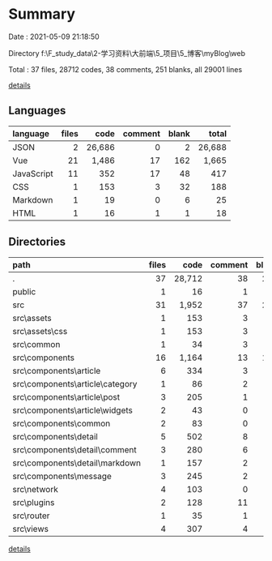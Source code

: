 # Summary

Date : 2021-05-09 21:18:50

Directory f:\F_study_data\2-学习资料\大前端\5_项目\5_博客\myBlog\web

Total : 37 files,  28712 codes, 38 comments, 251 blanks, all 29001 lines

[details](details.md)

## Languages
| language | files | code | comment | blank | total |
| :--- | ---: | ---: | ---: | ---: | ---: |
| JSON | 2 | 26,686 | 0 | 2 | 26,688 |
| Vue | 21 | 1,486 | 17 | 162 | 1,665 |
| JavaScript | 11 | 352 | 17 | 48 | 417 |
| CSS | 1 | 153 | 3 | 32 | 188 |
| Markdown | 1 | 19 | 0 | 6 | 25 |
| HTML | 1 | 16 | 1 | 1 | 18 |

## Directories
| path | files | code | comment | blank | total |
| :--- | ---: | ---: | ---: | ---: | ---: |
| . | 37 | 28,712 | 38 | 251 | 29,001 |
| public | 1 | 16 | 1 | 1 | 18 |
| src | 31 | 1,952 | 37 | 240 | 2,229 |
| src\assets | 1 | 153 | 3 | 32 | 188 |
| src\assets\css | 1 | 153 | 3 | 32 | 188 |
| src\common | 1 | 34 | 3 | 4 | 41 |
| src\components | 16 | 1,164 | 13 | 128 | 1,305 |
| src\components\article | 6 | 334 | 3 | 36 | 373 |
| src\components\article\category | 1 | 86 | 2 | 10 | 98 |
| src\components\article\post | 3 | 205 | 1 | 18 | 224 |
| src\components\article\widgets | 2 | 43 | 0 | 8 | 51 |
| src\components\common | 2 | 83 | 0 | 13 | 96 |
| src\components\detail | 5 | 502 | 8 | 54 | 564 |
| src\components\detail\comment | 3 | 280 | 6 | 25 | 311 |
| src\components\detail\markdown | 1 | 157 | 2 | 19 | 178 |
| src\components\message | 3 | 245 | 2 | 25 | 272 |
| src\network | 4 | 103 | 0 | 18 | 121 |
| src\plugins | 2 | 128 | 11 | 11 | 150 |
| src\router | 1 | 35 | 1 | 7 | 43 |
| src\views | 4 | 307 | 4 | 30 | 341 |

[details](details.md)